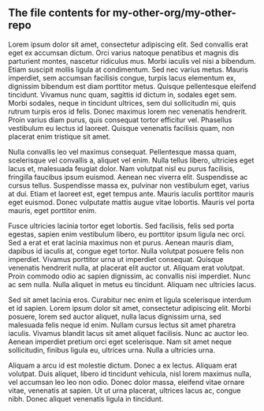 [comment]: <> (Don't edit this file!)
[comment]: <> (It is automatically updated after every release of https://github.com/my-org/my-repo)
[comment]: <> (If you want to suggest a change, please open a PR or issue in that repository)

[comment]: <> (This is file 1.)
[comment]: <> ()
[comment]: <> (It is a very important file.)
[comment]: <> (It does stuff.)

## The file contents for my-other-org/my-other-repo

Lorem ipsum dolor sit amet, consectetur adipiscing elit. Sed convallis erat eget ex accumsan dictum. Orci varius natoque penatibus et magnis dis parturient montes, nascetur ridiculus mus. Morbi iaculis vel nisi a bibendum. Etiam suscipit mollis ligula at condimentum. Sed nec varius metus. Mauris imperdiet, sem accumsan facilisis congue, turpis lacus elementum ex, dignissim bibendum est diam porttitor metus. Quisque pellentesque eleifend tincidunt. Vivamus nunc quam, sagittis id dictum in, sodales eget sem. Morbi sodales, neque in tincidunt ultrices, sem dui sollicitudin mi, quis rutrum turpis eros id felis. Donec maximus lorem nec venenatis hendrerit. Proin varius diam purus, quis consequat tortor efficitur vel. Phasellus vestibulum eu lectus id laoreet. Quisque venenatis facilisis quam, non placerat enim tristique sit amet.

Nulla convallis leo vel maximus consequat. Pellentesque massa quam, scelerisque vel convallis a, aliquet vel enim. Nulla tellus libero, ultricies eget lacus et, malesuada feugiat dolor. Nam volutpat nisl eu purus facilisis, fringilla faucibus ipsum euismod. Aenean nec viverra elit. Suspendisse ac cursus tellus. Suspendisse massa ex, pulvinar non vestibulum eget, varius at dui. Etiam et laoreet est, eget tempus ante. Mauris iaculis porttitor mauris eget euismod. Donec vulputate mattis augue vitae lobortis. Mauris vel porta mauris, eget porttitor enim.

Fusce ultricies lacinia tortor eget lobortis. Sed facilisis, felis sed porta egestas, sapien enim vestibulum libero, eu porttitor ipsum ligula nec orci. Sed a erat et erat lacinia maximus non et purus. Aenean mauris diam, dapibus id iaculis at, congue eget tortor. Nulla volutpat posuere felis non imperdiet. Vivamus porttitor urna ut imperdiet consequat. Quisque venenatis hendrerit nulla, at placerat elit auctor ut. Aliquam erat volutpat. Proin commodo odio ac sapien dignissim, ac convallis nisi imperdiet. Nunc ac sem nulla. Nulla aliquet in metus eu tincidunt. Aliquam nec ultricies lacus.

Sed sit amet lacinia eros. Curabitur nec enim et ligula scelerisque interdum et id sapien. Lorem ipsum dolor sit amet, consectetur adipiscing elit. Morbi posuere, lorem sed auctor aliquet, nulla lacus dignissim urna, sed malesuada felis neque id enim. Nullam cursus lectus sit amet pharetra iaculis. Vivamus blandit lacus sit amet aliquet facilisis. Nunc ac auctor leo. Aenean imperdiet pretium orci eget scelerisque. Nam sit amet neque sollicitudin, finibus ligula eu, ultrices urna. Nulla a ultricies urna.

Aliquam a arcu id est molestie dictum. Donec a ex lectus. Aliquam erat volutpat. Duis aliquet, libero id tincidunt vehicula, nisl lorem maximus nulla, vel accumsan leo leo non odio. Donec dolor massa, eleifend vitae ornare vitae, venenatis at sapien. Ut ut urna placerat, ultrices lacus ac, congue nibh. Donec aliquet venenatis ligula in tincidunt.